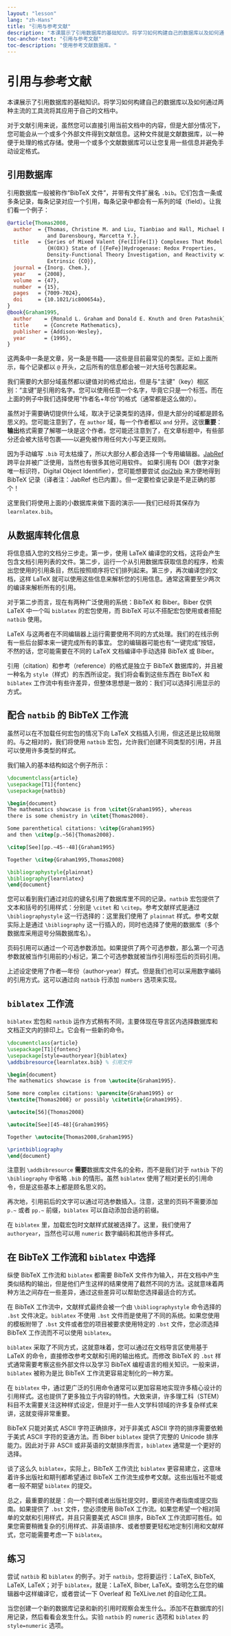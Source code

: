 ```yaml
---
layout: "lesson"
lang: "zh-Hans"
title: "引用与参考文献"
description: "本课展示了引用数据库的基础知识。将学习如何构建自己的数据库以及如何通过两种主流的工具流将其应用于自己的文档中。"
toc-anchor-text: "引用与参考文献"
toc-description: "使用参考文献数据库。"
---
```


# 引用与参考文献

<script>
preincludes = {
 "pre1": {
    "pre0": "learnlatex.bib"
   },
 "pre2": {
    "pre0": "learnlatex.bib"
   }
}
</script>

<span
  class="summary">本课展示了引用数据库的基础知识。将学习如何构建自己的数据库以及如何通过两种主流的工具流将其应用于自己的文档中。</span>

对于文献引用来说，虽然您可以直接引用当前文档中的内容，但是大部分情况下，您可能会从一个或多个外部文件得到文献信息。这种文件就是文献数据库，以一种便于处理的格式存储。使用一个或多个文献数据库可以让您复用一些信息并避免手动设定格式。

## 引用数据库

引用数据库一般被称作“BibTeX 文件”，并带有文件扩展名 `.bib`。它们包含一条或多条记录，每条记录对应一个引用，每条记录中都会有一系列的域（field）。让我们看一个例子：

<!-- {% raw %} -->
```bibtex
@article{Thomas2008,
  author  = {Thomas, Christine M. and Liu, Tianbiao and Hall, Michael B.
             and Darensbourg, Marcetta Y.},
  title   = {Series of Mixed Valent {Fe(II)Fe(I)} Complexes That Model the
             {H(OX)} State of [{FeFe}]Hydrogenase: Redox Properties,
             Density-Functional Theory Investigation, and Reactivity with
             Extrinsic {CO}},
  journal = {Inorg. Chem.},
  year    = {2008},
  volume  = {47},
  number  = {15},
  pages   = {7009-7024},
  doi     = {10.1021/ic800654a},
}
@book{Graham1995,
  author    = {Ronald L. Graham and Donald E. Knuth and Oren Patashnik},
  title     = {Concrete Mathematics},
  publisher = {Addison-Wesley},
  year      = {1995},
}
```
<!-- {% endraw %} -->

这两条中一条是文章，另一条是书籍——这些是目前最常见的类型。正如上面所示，每个记录都以 `@` 开头，之后所有的信息都会被一对大括号包裹起来。

我们需要的大部分域虽然都以键值对的格式给出，但是与“主键”（key）相区别：“主键”是引用的名字。您可以使用任意一个名字，毕竟它只是一个标签。而在上面的例子中我们选择使用“作者名+年份”的格式（通常都是这么做的）。

虽然对于需要确切提供什么域，取决于记录类型的选择，但是大部分的域都是顾名思义的。您可能注意到了，在 `author` 域，每一个作者都以 `and` 分开。这很**重要**：**输出**格式需要了解哪一块是这个作者。您可能还注意到了，在文章标题中，有些部分还会被大括号包裹——以避免被作用任何大小写更正规则。

因为手动编写 `.bib` 可太枯燥了，所以大部分人都会选择一个专用编辑器。[JabRef](https://www.jabref.org) 跨平台并被广泛使用，当然也有很多其他可用软件。
如果引用有 DOI（数字对象唯一标识符，Digital Object Identifier），您可能想要尝试 [doi2bib](https://doi2bib.org) 来方便地得到 BibTeX 记录（译者注：JabRef 也已内置）。但一定要检查记录是不是正确的那个！

这里我们将使用上面的小数据库来做下面的演示——我们已经将其保存为 `learnlatex.bib`。

## 从数据库转化信息

将信息插入您的文档分三步走。第一步，使用 LaTeX 编译您的文档，这将会产生包含文档引用列表的文件。第二步，运行一个从引用数据库获取信息的程序，检索出您使用的引用条目，然后按照顺序将它们排列起来。第三步，再次编译您的文档，这样 LaTeX 就可以使用这些信息来解析您的引用信息。通常这需要至少两次的编译来解析所有的引用。

对于第二步而言，现在有两种广泛使用的系统：BibTeX 和 Biber。Biber 仅供 LaTeX 中一个叫 `biblatex` 的宏包使用，而 BibTeX 可以不搭配宏包使用或者搭配 `natbib` 使用。

LaTeX 与这两者在不同编辑器上运行需要使用不同的方式处理。我们的在线示例有一些后台脚本来一键完成所有的事宜。
您的编辑器可能也有“一键完成”按钮，不然的话，您可能需要在不同的 LaTeX 文档编译中手动选择 BibTeX 或 Biber。

引用（citation）和参考（reference）的格式是独立于 BibTeX 数据库的，并且被一种名为 `style`（样式）的东西所设定。我们将会看到这些东西在 BibTeX 和 `biblatex` 工作流中有些许差异，但整体思想是一致的：我们可以选择引用显示的方式。

## 配合 `natbib` 的 BibTeX 工作流

虽然可以在不加载任何宏包的情况下向 LaTeX 文档插入引用，但这还是比较局限的。与之相对的，我们将使用 `natbib` 宏包，允许我们创建不同类型的引用，并且可以使用许多类型的样式。

我们输入的基本结构如这个例子所示：

```latex
\documentclass{article}
\usepackage[T1]{fontenc}
\usepackage{natbib}

\begin{document}
The mathematics showcase is from \citet{Graham1995}, whereas
there is some chemistry in \citet{Thomas2008}.

Some parenthetical citations: \citep{Graham1995}
and then \citep[p.~56]{Thomas2008}.

\citep[See][pp.~45--48]{Graham1995}

Together \citep{Graham1995,Thomas2008}

\bibliographystyle{plainnat}
\bibliography{learnlatex}
\end{document}
```

您可以看到我们通过对应的键名引用了数据库里不同的记录。`natbib` 宏包提供了文本和括号的引用样式：分别是 `\citet` 和 `\citep`。参考文献样式是通过 `\bibliographystyle` 这一行选择的：这里我们使用了 `plainnat` 样式。参考文献实际上是通过 `\bibliography` 这一行插入的，同时也选择了使用的数据库（多个数据库采用逗号分隔数据库名）。

页码引用可以通过一个可选参数添加。如果提供了两个可选参数，那么第一个可选参数就被当作引用前的小标记，第二个可选参数就被当作引用标签后的页码引用。

上述设定使用了作者—年份（author-year）样式。但是我们也可以采用数字编码的引用方式。这可以通过向 `natbib` 行添加 `numbers` 选项来实现。

## `biblatex` 工作流

`biblatex` 宏包和 `natbib` 运作方式稍有不同，主要体现在导言区内选择数据库和文档正文内的排印上。它会有一些新的命令。

```latex
\documentclass{article}
\usepackage[T1]{fontenc}
\usepackage[style=authoryear]{biblatex}
\addbibresource{learnlatex.bib} % 引用文件

\begin{document}
The mathematics showcase is from \autocite{Graham1995}.

Some more complex citations: \parencite{Graham1995} or
\textcite{Thomas2008} or possibly \citetitle{Graham1995}.

\autocite[56]{Thomas2008}

\autocite[See][45-48]{Graham1995}

Together \autocite{Thomas2008,Graham1995}

\printbibliography
\end{document}
```

注意到 `\addbibresource` **需要**数据库文件名的全称，而不是我们对于 `natbib` 下的 `\bibliography` 中省略 `.bib` 的情形。虽然 `biblatex` 使用了相对更长的引用命令，但是这些基本上都是顾名思义的。

再次地，引用前后的文字可以通过可选参数插入。注意，这里的页码不需要添加 `p.~` 或者 `pp.~` 前缀，`biblatex` 可以自动添加合适的前缀。

在 `biblatex` 里，加载宏包时文献样式就被选择了。这里，我们使用了 `authoryear`，当然也可以用 `numeric` 数字编码和其他许多样式。

## 在 BibTeX 工作流和 `biblatex` 中选择

纵使 BibTeX 工作流和 `biblatex` 都需要 BibTeX 文件作为输入，并在文档中产生类似结构的输出，但是他们产生这样的结果使用了截然不同的方法。这就意味着两种方法之间存在一些差异，通过这些差异可以帮助您选择最适合的方式。

在 BibTeX 工作流中，文献样式最终会被一个由 `\bibliographystyle` 命令选择的 `.bst` 文件决定。`biblatex` 不使用 `.bst` 文件而是使用了不同的系统。如果您使用的模板附带了 `.bst` 文件或者您的项目被要求使用特定的 `.bst` 文件，您必须选择 BibTeX 工作流而不可以使用 `biblatex`。

`biblatex` 采取了不同方式，这就意味着，您可以通过在文档导言区使用基于 LaTeX 的命令，直接修改参考文献和引用的输出格式。而修改 BibTeX 的 `.bst` 样式通常需要考察这些外部文件以及学习 BibTeX 编程语言的相关知识。一般来讲，`biblatex` 被称为是比 BibTeX 工作流更容易定制化的一种方案。

在 `biblatex` 中，通过更广泛的引用命令通常可以更加容易地实现许多精心设计的引用样式。这也提供了更多独立于内容的特性。大致来讲，许多理工科（STEM）科目不太需要关注这种样式设定，但是对于一些人文学科领域的许多复杂样式来讲，这就变得非常重要。

BibTeX 只能对美式 ASCII 字符正确排序，对于非美式 ASCII 字符的排序需要依赖于美式 ASCII 字符的变通方法。而 Biber `biblatex` 提供了完整的 Unicode 排序能力。因此对于非 ASCII 或非英语的文献排序而言，`biblatex` 通常是一个更好的选择。

谈了这么久 `biblatex`，实际上，BibTeX 工作流比 `biblatex` 更容易建立，这意味着许多出版社和期刊都希望通过 BibTeX 工作流生成参考文献。这些出版社不能或者一般不期望 `biblatex` 的提交。

总之，最重要的就是：向一个期刊或者出版社提交时，要阅览作者指南或提交指南。如果提供了 `.bst` 文件，您必须使用 BibTeX 工作流。如果您希望一个相对简单的文献和引用样式，并且只需要美式 ASCII 排序，BibTeX 工作流即可胜任。如果您需要稍微复杂的引用样式、非英语排序、或者想要更轻松地定制引用和文献样式，您可能需要考虑一下 `biblatex`。

## 练习

尝试 `natbib` 和 `biblatex` 的例子。对于 `natbib`，您将要运行：LaTeX, BibTeX, LaTeX, LaTeX；对于 `biblatex`，就是：LaTeX, Biber, LaTeX。查明怎么在您的编辑器中这样编译它，或者尝试一下 Overleaf 和 TeXLive.net 的自动化工具。

当您创建一个新的数据库记录和新的引用时观察会发生什么。添加不在数据库的引用记录，然后看看会发生什么。实验 `natbib` 的 `numeric` 选项和 `biblatex` 的 `style=numeric` 选项。

